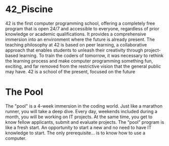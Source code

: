 # 42_Piscine
42 is the first computer programming school, offering a completely free program that is open 24/7 and accessible to everyone, regardless of prior knowledge or academic qualifications. It provides a comprehensive immersion into an environment where the future is already present.
The teaching philosophy at 42 is based on peer learning, a collaborative approach that enables students to unleash their creativity through project-based learning. To train the coders of tomorrow, it was necessary to rethink the learning process and make computer programming something fun, exciting, and far removed from the restrictive vision that the general public may have.
42 is a school of the present, focused on the future

# The Pool
The "pool" is a 4-week immersion in the coding world. Just like a marathon runner, you will take a deep dive. Every day, weekends included during a month, you will be working on IT projects. At the same time, you get to know fellow applicants, submit and evaluate projects. The “pool” program is like a fresh start. An opportunity to start a new and no need to have IT knowledge to start. The only prerequisite… is to know how to use a computer.
